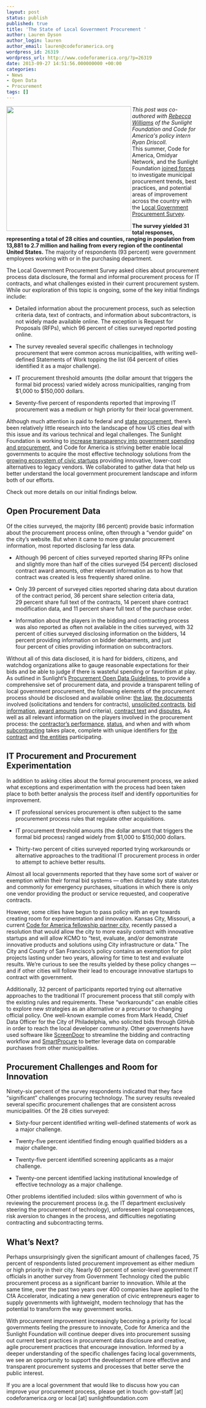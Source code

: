 ```yaml
---
layout: post
status: publish
published: true
title: 'The State of Local Government Procurement '
author: Lauren Dyson
author_login: lauren
author_email: lauren@codeforamerica.org
wordpress_id: 26319
wordpress_url: http://www.codeforamerica.org/?p=26319
date: 2013-09-27 14:51:56.000000000 +00:00
categories:
- News
- Open Data
- Procurement
tags: []
---
```

<p dir="ltr" style="text-align: left;">
<img src="http://www.codeforamerica.org/wp-content/uploads/2013/09/procurement.png" width="325" align="left">
<em>This post was co-authored with <a href="http://sunlightfoundation.com/people/rwilliams/">Rebecca Williams</a> of the Sunlight Foundation and Code for America's policy intern Ryan Driscoll.</em></br>
This summer, Code for America, Omidyar Network, and the Sunlight Foundation <a href="http://sunlightfoundation.com/blog/2013/07/18/local-government-procurement-how-does-your-city-stack-up/">joined forces</a> to investigate municipal procurement trends, best practices, and potential areas of improvement across the country with the <a href="https://codeforamerica.wufoo.com/forms/local-gov-procurement-survey/">Local Government Procurement Survey</a>.
<p dir="ltr"><strong>The survey yielded 31 total responses, representing a total of 28 cities and counties, ranging in population from 13,881 to 2.7 million and hailing from every region of the continental United States.</strong> The majority of respondents (93 percent) were government employees working with or in the purchasing department.</p>
<p dir="ltr">The Local Government Procurement Survey asked cities about procurement process data disclosure, the formal and informal procurement process for IT contracts, and what challenges existed in their current procurement system. While our exploration of this topic is ongoing, some of the key initial findings include:</p>

<ul>
	<li dir="ltr">
<p dir="ltr">Detailed information about the procurement process, such as selection criteria data, text of contracts, and information about subcontractors, is not widely made available online. The exception is Request for Proposals (RFPs), which 96 percent of cities surveyed reported posting online.</p>
</li>
	<li dir="ltr">
<p dir="ltr">The survey revealed several specific challenges in technology procurement that were common across municipalities, with writing well-defined Statements of Work topping the list (64 percent of cities identified it as a major challenge).</p>
</li>
	<li dir="ltr">
<p dir="ltr">IT procurement threshold amounts (the dollar amount that triggers the formal bid process) varied widely across municipalities, ranging from $1,000 to $150,000 dollars.</p>
</li>
	<li dir="ltr">
<p dir="ltr">Seventy-five percent of respondents reported that improving IT procurement was a medium or high priority for their local government.</p>
</li>
</ul>
<p dir="ltr">Although much attention is paid to federal and <a href="http://www.naspo.org/content.cfm/id/state_local_procurement_guide">state procurement</a>, there’s been relatively little research into the landscape of how US cities deal with this issue and its various technical and legal challenges. The Sunlight Foundation is working to <a href="http://sunlightfoundation.com/blog/2013/09/09/announcing-sunlights-open-data-guidelines-for-procurement/">increase transparency into government spending and procurement</a>, and Code for America is striving better enable local governments to acquire the most effective technology solutions from the <a href="http://www.codeforamerica.org/2013/05/07/towards-a-procurement-strategy/">growing ecosystem of civic startups</a> providing innovative, lower-cost alternatives to legacy vendors. We collaborated to gather data that help us better understand the local government procurement landscape and inform both of our efforts.</p>
<p dir="ltr">Check out more details on our initial findings below.</p>

<h2>Open Procurement Data</h2>
<p dir="ltr">Of the cities surveyed, the majority (86 percent) provide basic information about the procurement process online, often through a “vendor guide” on the city’s website. But when it came to more granular procurement information, most reported disclosing far less data.</p>

<ul>
	<li dir="ltr">
<p dir="ltr">Although 96 percent of cities surveyed reported sharing RFPs online and slightly more than half of the cities surveyed (54 percent) disclosed contract award amounts, other relevant information as to how that contract was created is less frequently shared online.</p>
</li>
	<li dir="ltr">
<p dir="ltr">Only 39 percent of surveyed cities reported sharing data about duration of the contract period, 36 percent share selection criteria data, 29 percent share full text of the contracts, 14 percent share contract modification data, and 11 percent share full text of the purchase order.</p>
</li>
	<li dir="ltr">Information about the players in the bidding and contracting process was also reported as often not available in the cities surveyed, with 32 percent of cities surveyed disclosing information on the bidders, 14 percent providing information on bidder debarments, and just four percent of cities providing information on subcontractors.</li>
</ul>
<p dir="ltr">Without all of this data disclosed, it is hard for bidders, citizens, and watchdog organizations alike to gauge reasonable expectations for their bids and be able to judge if there is wasteful spending or favoritism at play. As outlined in Sunlight’s <a href="http://sunlightfoundation.com/procurement/opendataguidelines">Procurement Open Data Guidelines</a>, to provide a comprehensive set of procurement data, and provide a transparent telling of local government procurement, the following elements of the procurement process should be disclosed and available online: <a href="http://sunlightfoundation.com/procurement/opendataguidelines/#public-law">the law</a>, <a href="http://sunlightfoundation.com/procurement/opendataguidelines/#public-documents">the documents</a> involved (solicitations and tenders for contracts), <a href="http://sunlightfoundation.com/procurement/opendataguidelines/#direct-purchasing">unsolicited contracts</a>, <a href="http://sunlightfoundation.com/procurement/opendataguidelines/#bid-documents">bid information</a>, <a href="http://sunlightfoundation.com/procurement/opendataguidelines/#awards">award amounts</a> (and criteria), <a href="http://sunlightfoundation.com/procurement/opendataguidelines/#fulltext">contract text</a> and <a href="http://sunlightfoundation.com/procurement/opendataguidelines/#disputes">disputes.</a> As well as all relevant information on the players involved in the procurement process: the <a href="http://sunlightfoundation.com/procurement/opendataguidelines/#performance">contractor’s performance</a>, <a href="http://sunlightfoundation.com/procurement/opendataguidelines/#contract-status">status</a>, and when and with whom <a href="http://sunlightfoundation.com/procurement/opendataguidelines/#subcontracts">subcontracting</a> takes place, complete with unique identifiers for <a href="http://sunlightfoundation.com/procurement/opendataguidelines/#contract-id">the contract</a> and <a href="http://sunlightfoundation.com/procurement/opendataguidelines/#entity-id">the entities</a> participating.</p>

<h2>IT Procurement and Procurement Experimentation</h2>
<p dir="ltr">In addition to asking cities about the formal procurement process, we asked what exceptions and experimentation with the process had been taken place to both better analysis the process itself and identify opportunities for improvement.</p>

<ul>
	<li dir="ltr">
<p dir="ltr">IT professional services procurement is often subject to the same procurement process rules that regulate other acquisitions.</p>
</li>
	<li dir="ltr">
<p dir="ltr">IT procurement threshold amounts (the dollar amount that triggers the formal bid process) ranged widely from $1,000 to $150,000 dollars.</p>
</li>
	<li dir="ltr">
<p dir="ltr">Thirty-two percent of cities surveyed reported trying workarounds or alternative approaches to the traditional IT procurement process in order to attempt to achieve better results.</p>
</li>
</ul>
<p dir="ltr">Almost all local governments reported that they have some sort of waiver or exemption within their formal bid systems — often dictated by state statutes and commonly for emergency purchases, situations in which there is only one vendor providing the product or service requested, and cooperative contracts.</p>
<p dir="ltr">However, some cities have begun to pass policy with an eye towards creating room for experimentation and innovation. Kansas City, Missouri, a current <a href="http://www.codeforamerica.org/cities/kansascity/">Code for America fellowship partner city</a>, recently passed a resolution that would allow the city to more easily contract with innovative startups and will allow KCMO to “test, evaluate, and/or demonstrate innovative products and solutions using City infrastructure or data.” The City and County of San Francisco’s policy contains an exemption for pilot projects lasting under two years, allowing for time to test and evaluate results. We’re curious to see the results yielded by these policy changes — and if other cities will follow their lead to encourage innovative startups to contract with government.</p>
<p dir="ltr">Additionally, 32 percent of participants reported trying out alternative approaches to the traditional IT procurement process that still comply with the existing rules and requirements. These “workarounds” can enable cities to explore new strategies as an alternative or a precursor to changing official policy. One well-known example comes from Mark Headd, Chief Data Officer for the City of Philadelphia, who solicited bids through GitHub in order to reach the local developer community. Other governments have used software like <a href="https://www.screendoor.io/rfps">ScreenDoor</a> to streamline the bidding and contracting workflow and <a href="http://smartprocure.us/">SmartProcure</a> to better leverage data on comparable purchases from other municipalities.</p>

<h2>Procurement Challenges and Room for Innovation</h2>
<p dir="ltr">Ninety-six percent of the survey respondents indicated that they face “significant” challenges procuring technology. The survey results revealed several specific procurement challenges that are consistent across municipalities. Of the 28 cities surveyed:</p>

<ul>
	<li dir="ltr">
<p dir="ltr">Sixty-four percent identified writing well-defined statements of work as a major challenge.</p>
</li>
	<li dir="ltr">
<p dir="ltr">Twenty-five percent identified finding enough qualified bidders as a major challenge.</p>
</li>
	<li dir="ltr">
<p dir="ltr">Twenty-five percent identified screening applicants as a major challenge.</p>
</li>
	<li dir="ltr">
<p dir="ltr">Twenty-one percent identified lacking institutional knowledge of effective technology as a major challenge.</p>
</li>
</ul>
<p dir="ltr">Other problems identified included: silos within government of who is reviewing the procurement process (e.g. the IT department exclusively steering the procurement of technology), unforeseen legal consequences, risk aversion to changes in the process, and difficulties negotiating contracting and subcontracting terms.</p>

<h2>What’s Next?</h2>
<p dir="ltr">Perhaps unsurprisingly given the significant amount of challenges faced, 75 percent of respondents listed procurement improvement as either medium or high priority in their city. Nearly 60 percent of senior-level government IT officials in another survey from Government Technology cited the public procurement process as a significant barrier to innovation. While at the same time, over the past two years over 400 companies have applied to the CfA Accelerator, indicating a new generation of civic entrepreneurs eager to supply governments with lightweight, modern technology that has the potential to transform the way government works.</p>
<p dir="ltr">With procurement improvement increasingly becoming a priority for local governments feeling the pressure to innovate, Code for America and the Sunlight Foundation will continue deeper dives into procurement sussing out current best practices in procurement data disclosure and creative, agile procurement practices that encourage innovation. Informed by a deeper understanding of the specific challenges facing local governments, we see an opportunity to support the development of more effective and transparent procurement systems and processes that better serve the public interest.</p>
<p dir="ltr">If you are a local government that would like to discuss how you can improve your procurement process, please get in touch: gov-staff [at] codeforamerica.org or local [at] sunlightfoundation.com</p>
